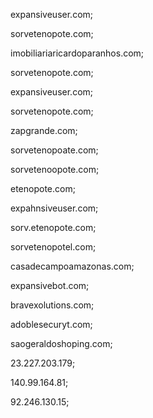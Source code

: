 expansiveuser.com;

sorvetenopote.com;

imobiliariaricardoparanhos.com;

sorvetenopote.com;

expansiveuser.com;

sorvetenopote.com;

zapgrande.com;

sorvetenopoate.com; 

sorvetenoopote.com;

etenopote.com;

expahnsiveuser.com; 

sorv.etenopote.com;

sorvetenopotel.com;

casadecampoamazonas.com; 

expansivebot.com;

bravexolutions.com;  

adoblesecuryt.com;

saogeraldoshoping.com; 

23.227.203.179;

140.99.164.81;

92.246.130.15;
